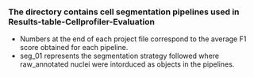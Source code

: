 ### The directory contains cell segmentation pipelines used in Results-table-Cellprofiler-Evaluation
- Numbers at the end of each project file correspond to the average F1 score obtained for each pipeline.
- seg_01 represents the segmentation strategy followed where raw_annotated nuclei were intorduced as objects in the pipelines.

